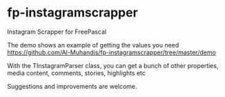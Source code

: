 # fp-instagramscrapper
Instagram Scrapper for FreePascal

The demo shows an example of getting the values you need https://github.com/Al-Muhandis/fp-instagramscrapper/tree/master/demo

With the TInstagramParser class, you can get a bunch of other properties, media content, comments, stories, highlights etc

Suggestions and improvements are welcome.